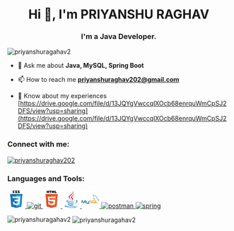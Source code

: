 <h1 align="center">Hi 👋, I'm PRIYANSHU RAGHAV</h1>
<h3 align="center">I'm a Java Developer.</h3>

<p align="left"> <img src="https://komarev.com/ghpvc/?username=priyanshuragahav2&label=Profile%20views&color=0e75b6&style=flat" alt="priyanshuragahav2" /> </p>

- 💬 Ask me about **Java, MySQL, Spring Boot**

- 📫 How to reach me **priyanshuraghav202@gmail.com**

- 📄 Know about my experiences [https://drive.google.com/file/d/13JQYgVwccqlXOcb68enrquWmCpSJ2DFS/view?usp=sharing](https://drive.google.com/file/d/13JQYgVwccqlXOcb68enrquWmCpSJ2DFS/view?usp=sharing)

<h3 align="left">Connect with me:</h3>
<p align="left">
<a href="https://linkedin.com/in/priyanshuraghav202" target="blank"><img align="center" src="https://raw.githubusercontent.com/rahuldkjain/github-profile-readme-generator/master/src/images/icons/Social/linked-in-alt.svg" alt="priyanshuraghav202" height="30" width="40" /></a>
</p>

<h3 align="left">Languages and Tools:</h3>
<p align="left"> <a href="https://www.w3schools.com/css/" target="_blank" rel="noreferrer"> <img src="https://raw.githubusercontent.com/devicons/devicon/master/icons/css3/css3-original-wordmark.svg" alt="css3" width="40" height="40"/> </a> <a href="https://git-scm.com/" target="_blank" rel="noreferrer"> <img src="https://www.vectorlogo.zone/logos/git-scm/git-scm-icon.svg" alt="git" width="40" height="40"/> </a> <a href="https://www.w3.org/html/" target="_blank" rel="noreferrer"> <img src="https://raw.githubusercontent.com/devicons/devicon/master/icons/html5/html5-original-wordmark.svg" alt="html5" width="40" height="40"/> </a> <a href="https://www.java.com" target="_blank" rel="noreferrer"> <img src="https://raw.githubusercontent.com/devicons/devicon/master/icons/java/java-original.svg" alt="java" width="40" height="40"/> </a> <a href="https://www.mysql.com/" target="_blank" rel="noreferrer"> <img src="https://raw.githubusercontent.com/devicons/devicon/master/icons/mysql/mysql-original-wordmark.svg" alt="mysql" width="40" height="40"/> </a> <a href="https://postman.com" target="_blank" rel="noreferrer"> <img src="https://www.vectorlogo.zone/logos/getpostman/getpostman-icon.svg" alt="postman" width="40" height="40"/> </a> <a href="https://spring.io/" target="_blank" rel="noreferrer"> <img src="https://www.vectorlogo.zone/logos/springio/springio-icon.svg" alt="spring" width="40" height="40"/> </a> </p>

<p><img align="left" src="https://github-readme-stats.vercel.app/api/top-langs?username=priyanshuragahav2&show_icons=true&locale=en&layout=compact" alt="priyanshuragahav2" /></p>

<p>&nbsp;<img align="center" src="https://github-readme-stats.vercel.app/api?username=priyanshuragahav2&show_icons=true&locale=en" alt="priyanshuragahav2" /></p>
